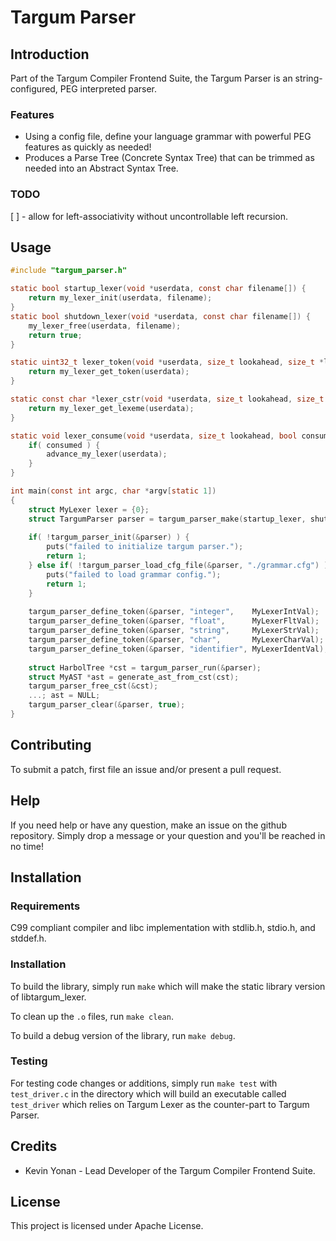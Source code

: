 # Targum Parser

## Introduction
Part of the Targum Compiler Frontend Suite, the Targum Parser is an string-configured, PEG interpreted parser.


### Features

* Using a config file, define your language grammar with powerful PEG features as quickly as needed!
* Produces a Parse Tree (Concrete Syntax Tree) that can be trimmed as needed into an Abstract Syntax Tree.

### TODO
[ ] - allow for left-associativity without uncontrollable left recursion.

## Usage

```c
#include "targum_parser.h"

static bool startup_lexer(void *userdata, const char filename[]) {
	return my_lexer_init(userdata, filename);
}
static bool shutdown_lexer(void *userdata, const char filename[]) {
	my_lexer_free(userdata, filename);
	return true;
}

static uint32_t lexer_token(void *userdata, size_t lookahead, size_t *line, size_t *col) {
	return my_lexer_get_token(userdata);
}

static const char *lexer_cstr(void *userdata, size_t lookahead, size_t *line, size_t *col) {
	return my_lexer_get_lexeme(userdata);
}

static void lexer_consume(void *userdata, size_t lookahead, bool consumed) {
	if( consumed ) {
		advance_my_lexer(userdata);
	}
}

int main(const int argc, char *argv[static 1])
{
	struct MyLexer lexer = {0};
	struct TargumParser parser = targum_parser_make(startup_lexer, shutdown_lexer, lexer_token, lexer_cstr, lexer_consume, &lexer, "example.txt", NULL);
	
	if( !targum_parser_init(&parser) ) {
		puts("failed to initialize targum parser.");
		return 1;
	} else if( !targum_parser_load_cfg_file(&parser, "./grammar.cfg") ) {
		puts("failed to load grammar config.");
		return 1;
	}
	
	targum_parser_define_token(&parser, "integer",    MyLexerIntVal);
	targum_parser_define_token(&parser, "float",      MyLexerFltVal);
	targum_parser_define_token(&parser, "string",     MyLexerStrVal);
	targum_parser_define_token(&parser, "char",       MyLexerCharVal);
	targum_parser_define_token(&parser, "identifier", MyLexerIdentVal);
	
	struct HarbolTree *cst = targum_parser_run(&parser);
	struct MyAST *ast = generate_ast_from_cst(cst);
	targum_parser_free_cst(&cst);
	...; ast = NULL;
	targum_parser_clear(&parser, true);
}
```

## Contributing

To submit a patch, first file an issue and/or present a pull request.

## Help

If you need help or have any question, make an issue on the github repository.
Simply drop a message or your question and you'll be reached in no time!

## Installation

### Requirements

C99 compliant compiler and libc implementation with stdlib.h, stdio.h, and stddef.h.

### Installation

To build the library, simply run `make` which will make the static library version of libtargum_lexer.

To clean up the `.o` files, run `make clean`.

To build a debug version of the library, run `make debug`.

### Testing

For testing code changes or additions, simply run `make test` with `test_driver.c` in the directory which will build an executable called `test_driver` which relies on Targum Lexer as the counter-part to Targum Parser.


## Credits

* Kevin Yonan - Lead Developer of the Targum Compiler Frontend Suite.


## License

This project is licensed under Apache License.
